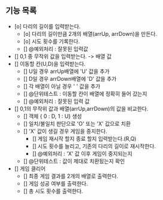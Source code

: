 ## 기능 목록

- [o] 다리의 길이를 입력받는다.
  - [o] 다리의 길이만큼 2개의 배열(arrUp, arrDown)을 만든다.
  - [o] 시도 횟수를 기록한다.
  - [] @예외처리 : 잘못된 입력값
- [] 0,1 중 무작위 값을 입력받는다. -> 배열 값
- [] 이동할 칸(U,D)을 입력받는다.
  - [] U일 경우 arrUp배열에 'U' 값을 추가
  - [] D일 경우 arrDown배열에 'D' 값을 추가
  - [] 각 배열이 아닐 경우 ' ' 값을 추가
  - [] @단위테스트 : 이동할 칸이 배열에 정확히 들어 갔는지
  - [] @예외처리 : 잘못된 입력 값
- [] 0,1의 무작위 값과 배열(arrUp,arrDown)의 값을 비교한다.
  - [] 객체 { 0 : D, 1 : U} 생성
  - [] 일치/불일치 판단으로 'O' 또는 'X' 값으로 치환
  - [] 'X' 값이 생길 경우 게임을 중지한다.
    - [] 게임 재시작 할지 종료 할지 입력받는다.(R,Q)
    - [] 시도 횟수를 늘리고, 기존의 다리의 길이로 재시작한다.
    - [] @예외처리 : 'X' 값 이후 게임이 중지되는지
  - [] @단위테스트 : 값이 제대로 치환됬는지 확인
- [] 게임 클리어
  - [] 최종 게임 결과를 2개의 배열로 출력한다.
  - [] 게임 성공 여부를 출력한다.
  - [] 총 시도 횟수를 출력한다.
